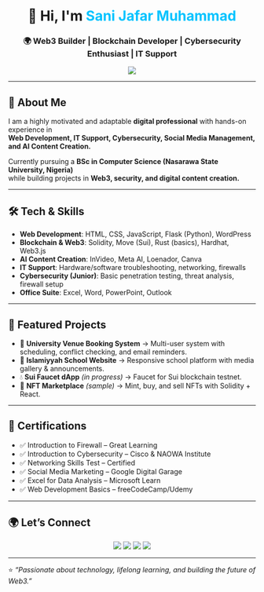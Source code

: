 <!-- Stylish Banner -->
<h1 align="center">👋 Hi, I'm <span style="color:#00c3ff;">Sani Jafar Muhammad</span></h1>
<h3 align="center">🌍 Web3 Builder | Blockchain Developer | Cybersecurity Enthusiast | IT Support</h3>

<p align="center">
  <img src="https://readme-typing-svg.herokuapp.com?size=22&duration=3500&color=00C3FF&center=true&vCenter=true&width=600&lines=Web+Developer+%7C+Blockchain+Enthusiast;AI+Content+Creator+%7C+Cybersecurity+(Junior);Crypto+Trading+(SMC)+%7C+Forever+Learning!" />
</p>

---

## 🚀 About Me
I am a highly motivated and adaptable **digital professional** with hands-on experience in  
**Web Development, IT Support, Cybersecurity, Social Media Management, and AI Content Creation.**  

Currently pursuing a **BSc in Computer Science (Nasarawa State University, Nigeria)**  
while building projects in **Web3, security, and digital content creation.**  

---

## 🛠️ Tech & Skills
- **Web Development**: HTML, CSS, JavaScript, Flask (Python), WordPress  
- **Blockchain & Web3**: Solidity, Move (Sui), Rust (basics), Hardhat, Web3.js  
- **AI Content Creation**: InVideo, Meta AI, Loenador, Canva  
- **IT Support**: Hardware/software troubleshooting, networking, firewalls  
- **Cybersecurity (Junior)**: Basic penetration testing, threat analysis, firewall setup  
- **Office Suite**: Excel, Word, PowerPoint, Outlook  

---

## 📌 Featured Projects
- 🏫 **University Venue Booking System** → Multi-user system with scheduling, conflict checking, and email reminders.  
- 🕌 **Islamiyyah School Website** → Responsive school platform with media gallery & announcements.  
- 💧 **Sui Faucet dApp** *(in progress)* → Faucet for Sui blockchain testnet.  
- 🎨 **NFT Marketplace** *(sample)* → Mint, buy, and sell NFTs with Solidity + React. 

---

## 🏅 Certifications
- ✅ Introduction to Firewall – Great Learning  
- ✅ Introduction to Cybersecurity – Cisco & NAOWA Institute  
- ✅ Networking Skills Test – Certified  
- ✅ Social Media Marketing – Google Digital Garage  
- ✅ Excel for Data Analysis – Microsoft Learn  
- ✅ Web Development Basics – freeCodeCamp/Udemy  

---

## 🌍 Let’s Connect
<p align="center">
  <a href="mailto:jafarmuhammadsani625@gmail.com"><img src="https://img.shields.io/badge/Email-D14836?style=for-the-badge&logo=gmail&logoColor=white"/></a>
  <a href="https://wa.me/2348163524977"><img src="https://img.shields.io/badge/WhatsApp-25D366?style=for-the-badge&logo=whatsapp&logoColor=white"/></a>
  <a href="#"><img src="https://img.shields.io/badge/LinkedIn-0077B5?style=for-the-badge&logo=linkedin&logoColor=white"/></a>
  <a href="#"><img src="https://img.shields.io/badge/Twitter-1DA1F2?style=for-the-badge&logo=twitter&logoColor=white"/></a>
</p>

---

⭐️ *“Passionate about technology, lifelong learning, and building the future of Web3.”*
